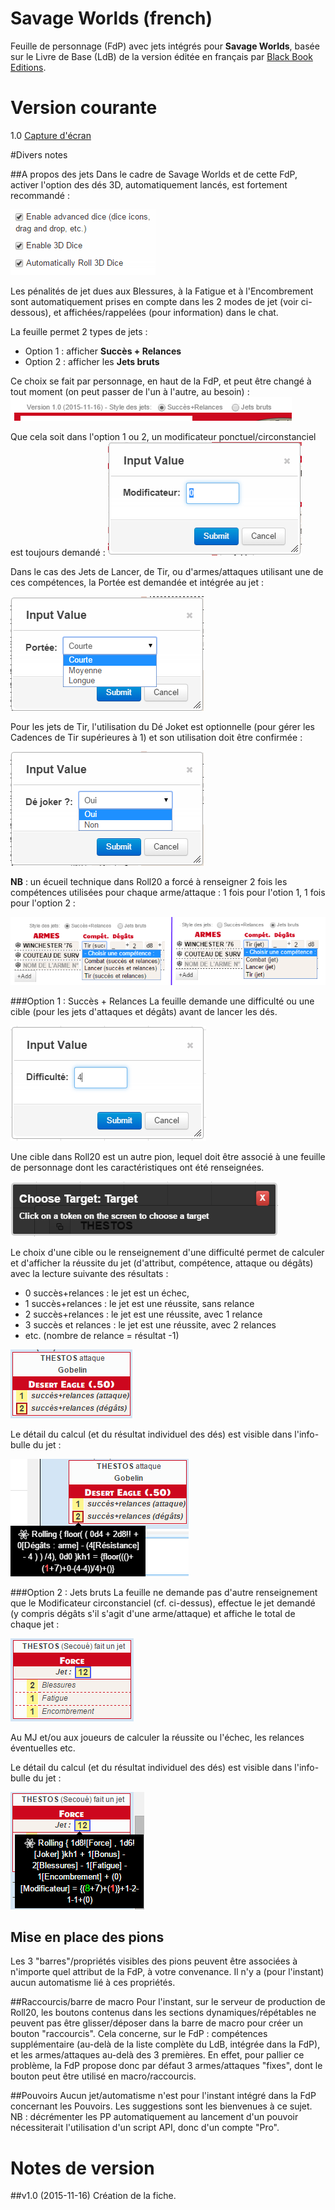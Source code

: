 # Savage Worlds (french)

Feuille de personnage (FdP) avec jets intégrés pour **Savage Worlds**, basée sur le Livre de Base (LdB) de la version éditée en français par [Black Book Editions](http://www.black-book-editions.fr/index.php?site_id=278).

# Version courante
1.0 [Capture d'écran](sawofr.png)

#Divers notes

##A propos des jets
Dans le cadre de Savage Worlds et de cette FdP, activer l'option des dés 3D, automatiquement lancés, est fortement recommandé :

![Activer les dés 3D](sawofr_des3d.png)

Les pénalités de jet dues aux Blessures, à la Fatigue et à l'Encombrement sont automatiquement prises en compte dans les 2 modes de jet (voir ci-dessous), et affichées/rappelées (pour information) dans le chat.

La feuille permet 2 types de jets :

* Option 1 : afficher **Succès + Relances**
* Option 2 : afficher les **Jets bruts**

Ce choix se fait par personnage,  en haut de la FdP, et peut être changé à tout moment (on peut passer de l'un à l'autre, au besoin) :
![Choix du type de jet](sawofr_choixjet.png)

Que cela soit dans l'option 1 ou 2, un modificateur ponctuel/circonstanciel est toujours demandé :
![Modificateur au jet](sawofr_modificateur.png)

Dans le cas des Jets de Lancer, de Tir, ou d'armes/attaques utilisant une de ces compétences, la Portée est demandée et intégrée au jet :

![Portée des Tirs et Lances](sawofr_portee.png)

Pour les jets de Tir, l'utilisation du Dé Joket est optionnelle (pour gérer les Cadences de Tir supérieures à 1) et son utilisation doit être confirmée :

![Utilisation Dé Joker](sawofr_dejokerutil.png)


**NB** : un écueil technique dans Roll20 a forcé à renseigner 2 fois les compétences utilisées pour chaque arme/attaque : 1 fois pour l'otion 1, 1 fois pour l'option 2 :

![Renseigner les compétences des armes 2 fois](sawofr_doublecomparme.png)

###Option 1 : Succès + Relances
La feuille demande une difficulté ou une cible (pour les jets d'attaques et dégâts) avant de lancer les dés.

![Demande d'une difficulté](sawofr_difficulte.png)

Une cible dans Roll20 est un autre pion, lequel doit être associé à une feuille de personnage dont les caractéristiques ont été renseignées.

![Choix d'une cible](sawofr_cible.png)

Le choix d'une cible ou le renseignement d'une difficulté permet de calculer et d'afficher la réussite du jet (d'attribut, compétence, attaque ou dégâts) avec la lecture suivante des résultats :

* 0 succès+relances : le jet est un échec,
* 1 succès+relances : le jet est une réussite, sans relance
* 2 succès+relances : le jet est une réussite, avec 1 relance
* 3 succès et relances : le jet est une réussite, avec 2 relances
* etc. (nombre de relance = résultat -1)

![Template option 1](sawofr_templateoption1.png)

Le détail du calcul (et du résultat individuel des dés) est visible dans l'info-bulle du jet :

![Détail des calculs](sawofr_infobulleoption1.png)

###Option 2 : Jets bruts
La feuille ne demande pas d'autre renseignement que le Modificateur circonstanciel (cf. ci-dessus), effectue le jet demandé (y compris dégâts s'il s'agit d'une arme/attaque) et affiche le total de chaque jet :

![Template option 2](sawofr_templateoption2.png)

Au MJ et/ou aux joueurs de calculer la réussite ou l'échec, les relances éventuelles etc.

Le détail du calcul (et du résultat individuel des dés) est visible dans l'info-bulle du jet :

![Détail des calculs](sawofr_infobulleoption2.png)

## Mise en place des pions
Les 3 "barres"/propriétés visibles des pions peuvent être associées à n'importe quel attribut de la FdP, à votre convenance.
Il n'y a (pour l'instant) aucun automatisme lié à ces propriétés.

##Raccourcis/barre de macro
Pour l'instant, sur le serveur de production de Roll20, les boutons contenus dans les sections dynamiques/répétables ne peuvent pas être glisser/déposer dans la barre de macro pour créer un bouton "raccourcis".
Cela concerne, sur le FdP : compétences supplémentaire (au-delà de la liste complète du LdB, intégrée dans la FdP), et les armes/attaques au-delà des 3 premières.
En effet, pour pallier ce problème, la FdP propose donc par défaut 3 armes/attaques "fixes", dont le bouton peut être utilisé en macro/raccourcis.

##Pouvoirs
Aucun jet/automatisme n'est pour l'instant intégré dans la FdP concernant les Pouvoirs.
Les suggestions sont les bienvenues à ce sujet.
NB : décrémenter les PP automatiquement au lancement d'un pouvoir nécessiterait l'utilisation d'un script API, donc d'un compte "Pro".

# Notes de version

##v1.0 (2015-11-16)
Création de la fiche.
